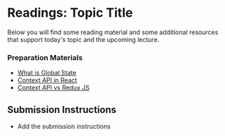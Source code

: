 # Readings: Topic Title

Below you will find some reading material and some additional resources that support today's topic and the upcoming lecture.

### Preparation Materials

- [What is Global State](https://www.educative.io/answers/what-is-global-state-with-react)
- [Context API in React](https://reactjs.org/docs/context.html)
- [Context API vs Redux JS](https://dev.to/ruppysuppy/redux-vs-context-api-when-to-use-them-4k3p)

## Submission Instructions
- Add the submission instructions
